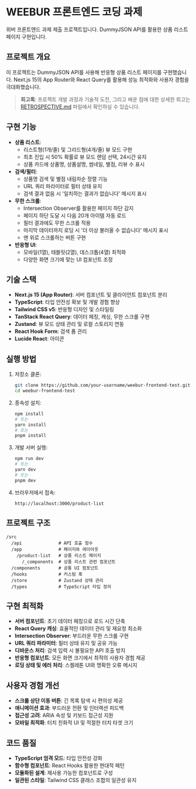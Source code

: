 # WEEBUR 프론트엔드 코딩 과제

위버 프론트엔드 과제 제출 프로젝트입니다. DummyJSON API를 활용한 상품 리스트 페이지 구현입니다.

## 프로젝트 개요

이 프로젝트는 DummyJSON API를 사용해 반응형 상품 리스트 페이지를 구현했습니다. Next.js 15의 App Router와 React Query를 활용해 성능 최적화와 사용자 경험을 극대화했습니다.

> **회고록**: 프로젝트 개발 과정과 기술적 도전, 그리고 배운 점에 대한 상세한 회고는 [RETROSPECTIVE.md](./RETROSPECTIVE.md) 파일에서 확인하실 수 있습니다.

## 구현 기능

- **상품 리스트**:
  - 리스트형(1개/줄) 및 그리드형(4개/줄) 뷰 모드 구현
  - 최초 진입 시 50% 확률로 뷰 모드 랜덤 선택, 24시간 유지
  - 상품 카드에 상품명, 상품설명, 썸네일, 별점, 리뷰 수 표시
- **검색/필터**:
  - 상품명 검색 및 별점 내림차순 정렬 기능
  - URL 쿼리 파라미터로 필터 상태 유지
  - 검색 결과 없음 시 '일치하는 결과가 없습니다' 메시지 표시
- **무한 스크롤**:
  - Intersection Observer를 활용한 페이지 하단 감지
  - 페이지 하단 도달 시 다음 20개 아이템 자동 로드
  - 필터 결과에도 무한 스크롤 적용
  - 마지막 데이터까지 로딩 시 '더 이상 불러올 수 없습니다' 메시지 표시
  - 맨 위로 스크롤하는 버튼 구현
- **반응형 UI**:
  - 모바일(1열), 태블릿(2열), 데스크톱(4열) 최적화
  - 다양한 화면 크기에 맞는 UI 컴포넌트 조정

## 기술 스택

- **Next.js 15 (App Router)**: 서버 컴포넌트 및 클라이언트 컴포넌트 분리
- **TypeScript**: 타입 안전성 확보 및 개발 경험 향상
- **Tailwind CSS v5**: 반응형 디자인 및 스타일링
- **TanStack React Query**: 데이터 페칭, 캐싱, 무한 스크롤 구현
- **Zustand**: 뷰 모드 상태 관리 및 로컬 스토리지 연동
- **React Hook Form**: 검색 폼 관리
- **Lucide React**: 아이콘

## 실행 방법

1. 저장소 클론:

   ```bash
   git clone https://github.com/your-username/weebur-frontend-test.git
   cd weebur-frontend-test
   ```

2. 종속성 설치:

   ```bash
   npm install
   # 또는
   yarn install
   # 또는
   pnpm install
   ```

3. 개발 서버 실행:

   ```bash
   npm run dev
   # 또는
   yarn dev
   # 또는
   pnpm dev
   ```

4. 브라우저에서 접속:
   ```
   http://localhost:3000/product-list
   ```

## 프로젝트 구조

```
/src
  /api              # API 호출 함수
  /app              # 페이지와 레이아웃
    /product-list   # 상품 리스트 페이지
      /_components  # 상품 리스트 관련 컴포넌트
  /components       # 공통 UI 컴포넌트
  /hooks            # 커스텀 훅
  /store            # Zustand 상태 관리
  /types            # TypeScript 타입 정의
```

## 구현 최적화

- **서버 컴포넌트**: 초기 데이터 페칭으로 로드 시간 단축
- **React Query 캐싱**: 효율적인 데이터 관리 및 재요청 최소화
- **Intersection Observer**: 부드러운 무한 스크롤 구현
- **URL 쿼리 파라미터**: 필터 상태 유지 및 공유 가능
- **디바운스 처리**: 검색 입력 시 불필요한 API 호출 방지
- **반응형 컴포넌트**: 모든 화면 크기에서 최적의 사용자 경험 제공
- **로딩 상태 및 에러 처리**: 스켈레톤 UI와 명확한 오류 메시지

## 사용자 경험 개선

- **스크롤 상단 이동 버튼**: 긴 목록 탐색 시 편의성 제공
- **애니메이션 효과**: 부드러운 전환 및 인터랙션 피드백
- **접근성 고려**: ARIA 속성 및 키보드 접근성 지원
- **모바일 최적화**: 터치 친화적 UI 및 적절한 터치 타겟 크기

## 코드 품질

- **TypeScript 엄격 모드**: 타입 안전성 강화
- **함수형 컴포넌트**: React Hooks 활용한 현대적 패턴
- **모듈화된 설계**: 재사용 가능한 컴포넌트로 구성
- **일관된 스타일**: Tailwind CSS 클래스 조합의 일관성 유지
